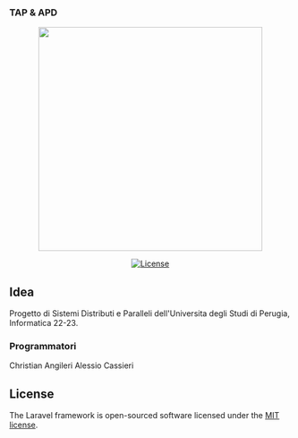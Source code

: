  ### TAP & APD

<p align="center"><a href="https://laravel.com" target="_blank"><img src="https://raw.githubusercontent.com/laravel/art/master/logo-lockup/5%20SVG/2%20CMYK/1%20Full%20Color/laravel-logolockup-cmyk-red.svg" width="400"></a></p>

<p align="center">
<a href="https://packagist.org/packages/laravel/framework"><img src="https://img.shields.io/packagist/l/laravel/framework" alt="License"></a>
</p>

## Idea

Progetto di Sistemi Distributi e Paralleli dell'Universita degli Studi di Perugia, Informatica 22-23.

### Programmatori

Christian Angileri
Alessio Cassieri

## License

The Laravel framework is open-sourced software licensed under the [MIT license](https://opensource.org/licenses/MIT).
